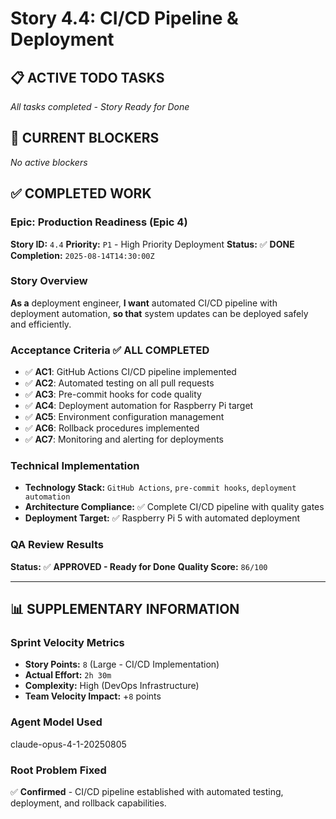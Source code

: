 # Story 4.4: CI/CD Pipeline & Deployment

## **📋 ACTIVE TODO TASKS**

*All tasks completed - Story Ready for Done*

## **🚨 CURRENT BLOCKERS**

*No active blockers*

## **✅ COMPLETED WORK**

### **Epic:** Production Readiness (Epic 4)
**Story ID:** `4.4`
**Priority:** `P1` - High Priority Deployment
**Status:** ✅ **DONE**
**Completion:** `2025-08-14T14:30:00Z`

### **Story Overview**
**As a** deployment engineer,
**I want** automated CI/CD pipeline with deployment automation,
**so that** system updates can be deployed safely and efficiently.

### **Acceptance Criteria** ✅ **ALL COMPLETED**
- ✅ **AC1**: GitHub Actions CI/CD pipeline implemented
- ✅ **AC2**: Automated testing on all pull requests
- ✅ **AC3**: Pre-commit hooks for code quality
- ✅ **AC4**: Deployment automation for Raspberry Pi target
- ✅ **AC5**: Environment configuration management
- ✅ **AC6**: Rollback procedures implemented
- ✅ **AC7**: Monitoring and alerting for deployments

### **Technical Implementation**
- **Technology Stack:** `GitHub Actions`, `pre-commit hooks`, `deployment automation`
- **Architecture Compliance:** ✅ Complete CI/CD pipeline with quality gates
- **Deployment Target:** ✅ Raspberry Pi 5 with automated deployment

### **QA Review Results**
**Status:** ✅ **APPROVED - Ready for Done**
**Quality Score:** `86/100`

---

## **📊 SUPPLEMENTARY INFORMATION**

### **Sprint Velocity Metrics**
- **Story Points:** `8` (Large - CI/CD Implementation)
- **Actual Effort:** `2h 30m`
- **Complexity:** High (DevOps Infrastructure)
- **Team Velocity Impact:** +`8` points

### **Agent Model Used**
claude-opus-4-1-20250805

### **Root Problem Fixed**
✅ **Confirmed** - CI/CD pipeline established with automated testing, deployment, and rollback capabilities.
